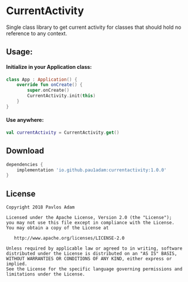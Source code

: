 # CurrentActivity
Single class library to get current activity for classes that should hold no reference to any context.

## Usage:

#### Initialize in your Application class:
```kotlin
class App : Application() {
    override fun onCreate() {
        super.onCreate()
        CurrentActivity.init(this)
    }
}
```

#### Use anywhere:
```kotlin
val currentActivity = CurrentActivity.get()
```

Download
--------

```groovy
dependencies {
    implementation 'io.github.pau1adam:currentactivity:1.0.0'
}
```

License
-------
    Copyright 2018 Pavlos Adam

    Licensed under the Apache License, Version 2.0 (the "License");
    you may not use this file except in compliance with the License.
    You may obtain a copy of the License at

       http://www.apache.org/licenses/LICENSE-2.0

    Unless required by applicable law or agreed to in writing, software
    distributed under the License is distributed on an "AS IS" BASIS,
    WITHOUT WARRANTIES OR CONDITIONS OF ANY KIND, either express or implied.
    See the License for the specific language governing permissions and
    limitations under the License.
